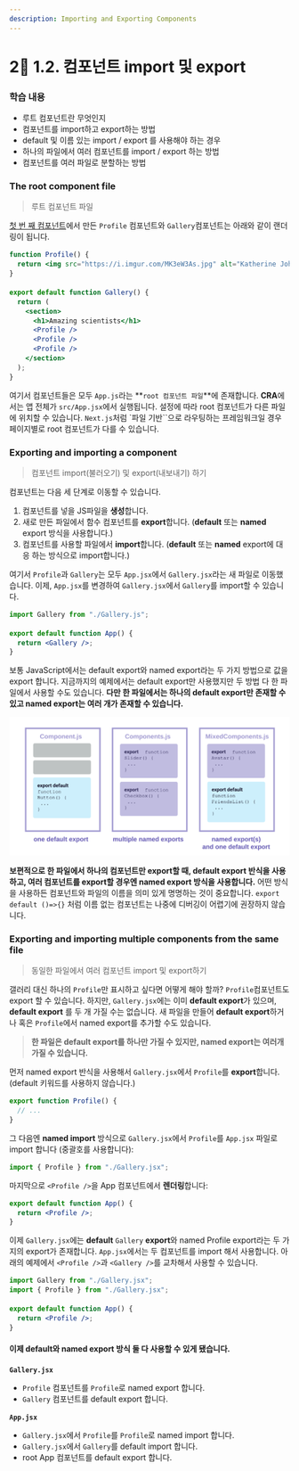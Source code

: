 ```yaml
---
description: Importing and Exporting Components
---
```


# 2⃣ 1.2. 컴포넌트 import 및 export



### 학습 내용

* 루트 컴포넌트란 무엇인지
* 컴포넌트를 import하고 export하는 방법
* default 및 이름 있는 import / export 를 사용해야 하는 경우
* 하나의 파일에서 여러 컴포넌트를 import / export 하는 방법
* 컴포넌트를 여러 파일로 분할하는 방법

### The root component file

> 루트 컴포넌트 파일

[첫 번 째 컴포넌트](https://github.com/ohtaekwon/Frontend-101/blob/main/React/Learn/Learn%20React/1.%20UI%EA%B0%9C%EC%9A%94/1-1\_First%20Component.md)에서 만든 `Profile` 컴포넌트와 `Gallery`컴포넌트는 아래와 같이 랜더링이 됩니다.

```jsx
function Profile() {
  return <img src="https://i.imgur.com/MK3eW3As.jpg" alt="Katherine Johnson" />;
}

export default function Gallery() {
  return (
    <section>
      <h1>Amazing scientists</h1>
      <Profile />
      <Profile />
      <Profile />
    </section>
  );
}
```

여기서 컴포넌트들은 모두 `App.js`라는 \*\*`root 컴포넌트 파일`\*\*에 존재합니다. **CRA**에서는 앱 전체가 `src/App.jsx`에서 실행됩니다. 설정에 따라 root 컴포넌트가 다른 파일에 위치할 수 있습니다. `Next.js`처럼 \`파일 기반\`\`으로 라우팅하는 프레임워크일 경우 페이지별로 root 컴포넌트가 다를 수 있습니다.

### Exporting and importing a component

> 컴포넌트 import(불러오기) 및 export(내보내기) 하기

컴포넌트는 다음 세 단계로 이동할 수 있습니다.

1. 컴포넌트를 넣을 JS파일을 **생성**합니다.
2. 새로 만든 파일에서 함수 컴포넌트를 **export**합니다. (**default** 또는 **named** export 방식을 사용합니다.)
3. 컴포넌트를 사용할 파일에서 **import**합니다. (**default** 또는 **named** export에 대응 하는 방식으로 import합니다.)

여기서 `Profile`과 `Gallery`는 모두 `App.jsx`에서 `Gallery.jsx`라는 새 파일로 이동했습니다. 이제, `App.jsx`를 변경하여 `Gallery.jsx`에서 `Gallery`를 import할 수 있습니다.

```jsx
import Gallery from "./Gallery.js";

export default function App() {
  return <Gallery />;
}
```

보통 JavaScript에서는 default export와 named export라는 두 가지 방법으로 값을 export 합니다. 지금까지의 예제에서는 default export만 사용했지만 두 방법 다 한 파일에서 사용할 수도 있습니다. **다만 한 파일에서는 하나의 default export만 존재할 수 있고 named export는 여러 개가 존재할 수 있습니다.**

![](../../../assets/React-L-1-2.svg)

**보편적으로 한 파일에서 하나의 컴포넌트만 export할 때, default export 반식을 사용하고, 여러 컴포넌트를 export할 경우엔 named export 방식을 사용합니다.** 어떤 방식을 사용하든 컴포넌트와 파일의 이름을 의미 있게 명명하는 것이 중요합니다. `export default ()=>{}` 처럼 이름 없는 컴포넌트는 나중에 디버깅이 어렵기에 권장하지 않습니다.

### Exporting and importing multiple components from the same file

> 동일한 파일에서 여러 컴포넌트 import 및 export하기

갤러리 대신 하나의 `Profile`만 표시하고 싶다면 어떻게 해야 할까? `Profile`컴포넌트도 export 할 수 있습니다. 하지만, `Gallery.jsx`에는 이미 **default export**가 있으며, **default export** 를 두 개 가질 수는 없습니다. 새 파일을 만들어 **default export**하거나 혹은 `Profile`에서 named export를 추가할 수도 있습니다.

> **한 파일은 default export를 하나만 가질 수 있지만, named export는 여러개 가질 수 있습니다.**

먼저 named export 반식을 사용해서 `Gallery.jsx`에서 `Profile`를 **export**합니다. (default 키워드를 사용하지 않습니다.)

```jsx
export function Profile() {
  // ...
}
```

그 다음엔 **named import** 방식으로 `Gallery.jsx`에서 `Profile`를 `App.jsx` 파일로 import 합니다 (중괄호를 사용합니다):

```jsx
import { Profile } from "./Gallery.jsx";
```

마지막으로 `<Profile />`을 App 컴포넌트에서 **렌더링**합니다:

```jsx
export default function App() {
  return <Profile />;
}
```

이제 `Gallery.jsx`에는 **default** `Gallery` **export**와 named Profile export라는 두 가지의 export가 존재합니다. `App.jsx`에서는 두 컴포넌트를 import 해서 사용합니다. 아래의 예제에서 `<Profile />`과 `<Gallery />`를 교차해서 사용할 수 있습니다.

```jsx
import Gallery from "./Gallery.jsx";
import { Profile } from "./Gallery.jsx";

export default function App() {
  return <Profile />;
}
```

#### 이제 default와 named export 방식 둘 다 사용할 수 있게 됐습니다.

**`Gallery.jsx`**

* `Profile` 컴포넌트를 `Profile`로 named export 합니다.
* `Gallery` 컴포넌트를 default export 합니다.

**`App.jsx`**

* `Gallery.jsx`에서 `Profile`를 `Profile`로 named import 합니다.
* `Gallery.jsx`에서 `Gallery`를 default import 합니다.
* root App 컴포넌트를 default export 합니다.
